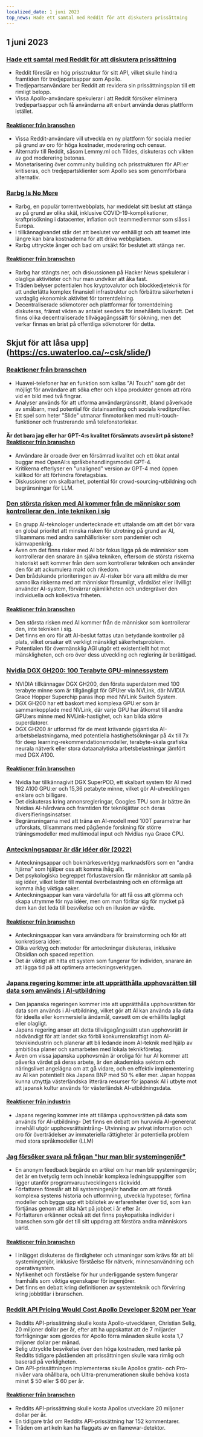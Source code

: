 ```yaml
---
localized_date: 1 juni 2023
top_news: Hade ett samtal med Reddit för att diskutera prissättning
---
```


## 1 juni 2023

### [Hade ett samtal med Reddit för att diskutera prissättning](https://old.reddit.com/r/apolloapp/comments/13ws4w3/had_a_call_with_reddit_to_discuss_pricing_bad/)

- Reddit föreslår en hög prisstruktur för sitt API, vilket skulle hindra framtiden för tredjepartsappar som Apollo.
- Tredjepartsanvändare ber Reddit att revidera sin prissättningsplan till ett rimligt belopp.
- Vissa Apollo-användare spekulerar i att Reddit försöker eliminera tredjepartsappar och få användarna att enbart använda deras plattform istället.

#### [Reaktioner från branschen](http://news.ycombinator.com/item?id=36141083)

- Vissa Reddit-användare vill utveckla en ny plattform för sociala medier på grund av oro för höga kostnader, moderering och censur.
- Alternativ till Reddit, såsom Lemmy.ml och Tildes, diskuteras och vikten av god moderering betonas.
- Monetarisering över community building och prisstrukturen för API:er kritiseras, och tredjepartsklienter som Apollo ses som genomförbara alternativ.

### [Rarbg Is No More](https://web.archive.org/web/20230531105653/https://rarbg.to/index80.php)

- Rarbg, en populär torrentwebbplats, har meddelat sitt beslut att stänga av på grund av olika skäl, inklusive COVID-19-komplikationer, kraftprisökning i datacenter, inflation och teammedlemmar som slåss i Europa.
- I tillkännagivandet står det att beslutet var enhälligt och att teamet inte längre kan bära kostnaderna för att driva webbplatsen.
- Rarbg uttryckte ånger och bad om ursäkt för beslutet att stänga ner.

#### [Reaktioner från branschen](http://news.ycombinator.com/item?id=36136819)

- Rarbg har stängts ner, och diskussionen på Hacker News spekulerar i olagliga aktiviteter och hur man undviker att åka fast.
- Tråden belyser potentialen hos kryptovalutor och blockkedjeteknik för att underlätta komplex finansiell infrastruktur och förbättra säkerheten i vardaglig ekonomisk aktivitet för torrentdelning.
- Decentraliserade sökmotorer och plattformar för torrentdelning diskuteras, främst vikten av antalet seeders för innehållets livskraft. Det finns olika decentraliserade tillvägagångssätt för sökning, men det verkar finnas en brist på offentliga sökmotorer för detta.

## Skjut för att låsa upp](https://cs.uwaterloo.ca/~csk/slide/)

### [Reaktioner från branschen](http://news.ycombinator.com/item?id=36138304)

- Huawei-telefoner har en funktion som kallas "AI Touch" som gör det möjligt för användare att söka efter och köpa produkter genom att röra vid en bild med två fingrar.
- Analyser används för att utforma användargränssnitt, ibland påverkade av småbarn, med potential för datainsamling och sociala kreditprofiler.
- Ett spel som heter "Slide" utmanar finmotoriken med multi-touch-funktioner och frustrerande små telefonstorlekar.

#### Är det bara jag eller har GPT-4:s kvalitet försämrats avsevärt på sistone? [Reaktioner från branschen](http://news.ycombinator.com/item?id=36134249)

- Användare är oroade över en försämrad kvalitet och ett ökat antal buggar med OpenAI:s språkbehandlingsmodell GPT-4.
- Kritikerna efterlyser en "unaligned" version av GPT-4 med öppen källkod för att förhindra företagsbias.
- Diskussioner om skalbarhet, potential för crowd-sourcing-utbildning och begränsningar för LLM.

### [Den största risken med AI kommer från de människor som kontrollerar den, inte tekniken i sig](https://aisnakeoil.substack.com/p/is-avoiding-extinction-from-ai-really)

- En grupp AI-teknologer undertecknade ett uttalande om att det bör vara en global prioritet att minska risken för utrotning på grund av AI, tillsammans med andra samhällsrisker som pandemier och kärnvapenkrig.
- Även om det finns risker med AI bör fokus ligga på de människor som kontrollerar den snarare än själva tekniken, eftersom de största riskerna historiskt sett kommer från dem som kontrollerar tekniken och använder den för att ackumulera makt och rikedom.
- Den brådskande prioriteringen av AI-risker bör vara att mildra de mer sannolika riskerna med att människor försumligt, vårdslöst eller illvilligt använder AI-system, förvärrar ojämlikheten och undergräver den individuella och kollektiva friheten.

#### [Reaktioner från branschen](http://news.ycombinator.com/item?id=36139852)

- Den största risken med AI kommer från de människor som kontrollerar den, inte tekniken i sig.
- Det finns en oro för att AI-beslut fattas utan betydande kontroller på plats, vilket orsakar ett verkligt mänskligt säkerhetsproblem.
- Potentialen för övermänsklig AGI utgör ett existentiellt hot mot mänskligheten, och oro över dess utveckling och reglering är berättigad.

### [Nvidia DGX GH200: 100 Terabyte GPU-minnessystem](https://developer.nvidia.com/blog/announcing-nvidia-dgx-gh200-first-100-terabyte-gpu-memory-system/)

- NVIDIA tillkännagav DGX GH200, den första superdatorn med 100 terabyte minne som är tillgängligt för GPU:er via NVLink, där NVIDIA Grace Hopper Superchip paras ihop med NVLink Switch System.
- DGX GH200 har ett baskort med komplexa GPU:er som är sammankopplade med NVLink, där varje GPU har åtkomst till andra GPU:ers minne med NVLink-hastighet, och kan bilda större superdatorer.
- DGX GH200 är utformad för de mest krävande gigantiska AI-arbetsbelastningarna, med potentiella hastighetsökningar på 4x till 7x för deep learning-rekommendationsmodeller, terabyte-skala grafiska neurala nätverk eller stora dataanalytiska arbetsbelastningar jämfört med DGX A100.

#### [Reaktioner från branschen](http://news.ycombinator.com/item?id=36133226)

- Nvidia har tillkännagivit DGX SuperPOD, ett skalbart system för AI med 192 A100 GPU:er och 15,36 petabyte minne, vilket gör AI-utvecklingen enklare och billigare.
- Det diskuteras kring annonsregleringar, Googles TPU som är bättre än Nvidias AI-hårdvara och framtiden för teknikjättar och deras diversifieringsinsatser.
- Begränsningarna med att träna en AI-modell med 100T parametrar har utforskats, tillsammans med pågående forskning för större träningsmodeller med multimodal input och Nvidias nya Grace CPU.

### [Anteckningsappar är där idéer dör (2022)](https://www.reproof.app/blog/notes-apps-help-us-forget)

- Anteckningsappar och bokmärkesverktyg marknadsförs som en "andra hjärna" som hjälper oss att komma ihåg allt.
- Det psykologiska begreppet förlustaversion får människor att samla på sig idéer, vilket leder till mental överbelastning och en oförmåga att komma ihåg viktiga saker.
- Anteckningsappar kan vara värdefulla för att få oss att glömma och skapa utrymme för nya idéer, men om man förlitar sig för mycket på dem kan det leda till besvikelse och en illusion av värde.

#### [Reaktioner från branschen](http://news.ycombinator.com/item?id=36136179)

- Anteckningsappar kan vara användbara för brainstorming och för att konkretisera idéer.
- Olika verktyg och metoder för anteckningar diskuteras, inklusive Obsidian och spaced repetition.
- Det är viktigt att hitta ett system som fungerar för individen, snarare än att lägga tid på att optimera anteckningsverktygen.

### [Japans regering kommer inte att upprätthålla upphovsrätten till data som används i AI-utbildning](https://technomancers.ai/japan-goes-all-in-copyright-doesnt-apply-to-ai-training/)

- Den japanska regeringen kommer inte att upprätthålla upphovsrätten för data som används i AI-utbildning, vilket gör att AI kan använda alla data för ideella eller kommersiella ändamål, oavsett om de erhållits lagligt eller olagligt.
- Japans regering anser att detta tillvägagångssätt utan upphovsrätt är nödvändigt för att landet ska förbli konkurrenskraftigt inom AI-teknikindustrin och planerar att bli ledande inom AI-teknik med hjälp av ambitiösa planer och samarbeten med lokala teknikföretag.
- Även om vissa japanska upphovsmän är oroliga för hur AI kommer att påverka värdet på deras arbete, är den akademiska sektorn och näringslivet angelägna om att gå vidare, och en effektiv implementering av AI kan potentiellt öka Japans BNP med 50 % eller mer. Japan hoppas kunna utnyttja västerländska litterära resurser för japansk AI i utbyte mot att japansk kultur används för västerländsk AI-utbildningsdata.

#### [Reaktioner från industrin](http://news.ycombinator.com/item?id=36144241)

- Japans regering kommer inte att tillämpa upphovsrätten på data som används för AI-utbildning- Det finns en debatt om huruvida AI-genererat innehåll utgör upphovsrättsintrång- Utvinning av privat information och oro för överträdelser av immateriella rättigheter är potentiella problem med stora språkmodeller (LLM)

### [Jag försöker svara på frågan "hur man blir systemingenjör"](https://rachelbythebay.com/w/2023/05/30/eng/)

- En anonym feedback begärde en artikel om hur man blir systemingenjör; det är en tvetydig term och innebär komplexa ledningsuppgifter som ligger utanför programvaruutvecklingens räckvidd.
- Författaren föreslår att bli systemingenjör handlar om att förstå komplexa systems historia och utformning, utveckla hypoteser, förfina modeller och bygga upp ett bibliotek av erfarenheter över tid, som kan förtjänas genom att slita hårt på jobbet i år efter år.
- Författaren erkänner också att det finns psykopatiska individer i branschen som gör det till sitt uppdrag att förstöra andra människors värld.

#### [Reaktioner från branschen](http://news.ycombinator.com/item?id=36133263)

- I inlägget diskuteras de färdigheter och utmaningar som krävs för att bli systemingenjör, inklusive förståelse för nätverk, minnesanvändning och operativsystem.
- Nyfikenhet och förståelse för hur underliggande system fungerar framhålls som viktiga egenskaper för ingenjörer.
- Det finns en debatt kring definitionen av systemteknik och förvirring kring jobbtitlar i branschen.

### [Reddit API Pricing Would Cost Apollo Developer $20M per Year](https://daringfireball.net/linked/2023/05/31/reddit-apollo-api-pricing)

- Reddits API-prissättning skulle kosta Apollo-utvecklaren, Christian Selig, 20 miljoner dollar per år, efter att ha uppskattat att de 7 miljarder förfrågningar som gjordes för Apollo förra månaden skulle kosta 1,7 miljoner dollar per månad.
- Selig uttryckte besvikelse över den höga kostnaden, med tanke på Reddits tidigare påståenden att prissättningen skulle vara rimlig och baserad på verkligheten.
- Om API-prissättningen implementeras skulle Apollos gratis- och Pro-nivåer vara ohållbara, och Ultra-prenumerationen skulle behöva kosta minst $ 50 eller $ 60 per år.

#### [Reaktioner från branschen](http://news.ycombinator.com/item?id=36142285)

- Reddits API-prissättning skulle kosta Apollos utvecklare 20 miljoner dollar per år.
- En tidigare tråd om Reddits API-prissättning har 152 kommentarer.
- Tråden om artikeln kan ha flaggats av en flamewar-detektor.
